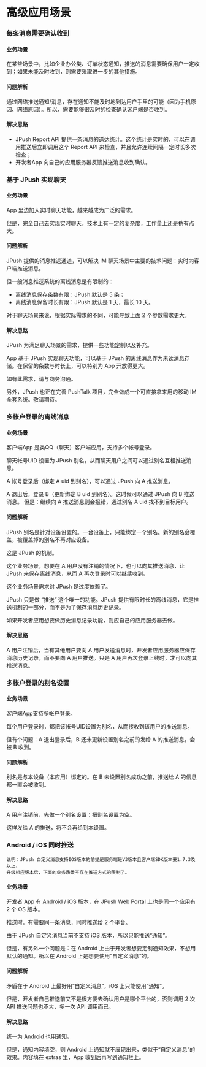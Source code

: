 # 高级应用场景

### 每条消息需要确认收到

#### 业务场景

在某些场景中，比如企业办公类、订单状态通知，推送的消息需要确保用户一定收到；如果未能及时收到，则需要采取进一步的其他措施。

#### 问题解析

通过网络推送通知/消息，存在通知不能及时地到达用户手里的可能（因为手机原因、网络原因）。所以，需要能够很及时的检查确认客户端是否收到。

#### 解决思路

* JPush Report API 提供一条消息的送达统计。这个统计是实时的，可以在调用推送后立即调用这个 Report API 来检查，并且允许连续间隔一定时长多次检查；
* 开发者App 向自己的应用服务器反馈推送消息收到确认。

### 基于 JPush 实现聊天

#### 业务场景

App 里边加入实时聊天功能，越来越成为广泛的需求。

但是，完全自己去实现实时聊天，技术上有一定的复杂度，工作量上还是稍有点大。

#### 问题解析

JPush 提供的消息推送通道，可以解决 IM 聊天场景中主要的技术问题：实时向客户端推送消息。

但一般消息推送系统的离线消息是有限制的：

* 离线消息保存条数有限：JPush 默认是 5 条；
* 离线消息保留时长有限：JPush 默认是 1 天，最长 10 天。

对于聊天场景来说，根据实际需求的不同，可能导致上面 2 个参数需求更大。

#### 解决思路

JPush 为满足聊天场景的需求，提供一些功能定制以及补充。

App 基于 JPush 实现聊天功能，可以基于 JPush 的离线消息作为未读消息存储。在保留的条数与时长上，可以特别为 App 开放得更大。

如有此需求，请与商务沟通。

另外，JPush 也正在完善 PushTalk 项目，完全做成一个可直接拿来用的移动 IM 全套系统。敬请期待。

### 多帐户登录的离线消息

#### 业务场景

客户端App 是类QQ（聊天）客户端应用，支持多个帐号登录。

聊天帐号UID 设置为 JPush 别名，从而聊天用户之间可以通过别名互相推送消息。

A 帐号登录后（绑定 A uid 到别名），可以通过 JPush 向 A 推送消息。

A 退出后，登录 B（更新绑定 B uid 到别名）。这时候可以通过 JPush 向 B 推送消息。 但是：继续向 A 推送消息则会报错，通过别名 A uid 找不到目标用户。

#### 问题解析

JPush 别名是针对设备设置的。一台设备上，只能绑定一个别名。新的别名会覆盖，被覆盖掉的别名不再对应设备。

这是 JPush 的机制。

这个业务场景，想要在 A 用户没有注销的情况下，也可以向其推送消息，让 JPush 来保存离线消息，从而 A 再次登录时可以继续收到。

这个业务场景需求对 JPush 是过度依赖了。

JPush 只是做 “推送” 这个唯一的功能。JPush 提供有限时长的离线消息，它是推送机制的一部分，而不是为了保存消息历史记录。

如果开发者应用想要做历史消息记录功能，则应自己的应用服务器去做。

#### 解决思路

A 用户注销后，当有其他用户要向 A 用户发送消息时，开发者应用服务器应保存消息历史记录，而不要向 A 用户推送。只是 A 用户再次登录上线时，才可以向其推送消息。

### 多帐户登录的别名设置

#### 业务场景

客户端App支持多帐户登录。

每个用户登录时，都把该帐号UID设置为别名，从而接收到该用户的推送消息。

但有个问题：A 退出登录后，B 还未更新设置别名之前的发给 A 的推送消息，会被 B 收到。

#### 问题解析

别名是与本设备（本应用）绑定的。在 B 未设置别名成功之前，推送给 A 的信息都一直会被收到。

#### 解决思路

A 用户注销前，先做一个别名设置：把别名设置为空。

这样发给 A 的推送，将不会再给到本设置。

### Android / iOS 同时推送

```
说明：JPush 自定义消息支持IOS版本的前提是服务端是V3版本且客户端SDK版本要1.7.3及以上，
升级相应版本后，下面的业务场景不存在推送方式的限制了。
```
#### 业务场景

开发者 App 有 Android / iOS 版本，在 JPush Web Portal 上也是同一个应用有 2 个 OS 版本。

推送时，有需要同一条消息，同时推送给 2 个平台。

由于 JPush 自定义消息当前不支持 iOS 版本，所以只能推送“通知”。

但是，有另外一个问题是：在 Android 上由于开发者想要定制通知效果，不想用默认的通知。所以在 Android 上是想要使用“自定义消息“的。

#### 问题解析

矛盾在于 Android 上最好用“自定义消息“，iOS 上只能使用“通知”。

但是，开发者自己推送前又不是很方便去确认用户是哪个平台的，否则调用 2 次 API 推送问题也不大，多一次 API 调用而已。

#### 解决思路

统一为 Android 也用通知。

但是，通知内容填空，则 Android 上通知就不展现出来，类似于“自定义消息”的效果。内容填在 extras 里，App 收到后再写到通知栏上。

